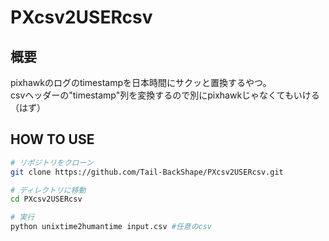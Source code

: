 # PXcsv2USERcsv

## 概要
pixhawkのログのtimestampを日本時間にサクッと置換するやつ。  
csvヘッダーの"timestamp"列を変換するので別にpixhawkじゃなくてもいける（はず）  

## HOW TO USE

```bash
# リポジトリをクローン
git clone https://github.com/Tail-BackShape/PXcsv2USERcsv.git

# ディレクトリに移動
cd PXcsv2USERcsv

# 実行
python unixtime2humantime input.csv #任意のcsv
